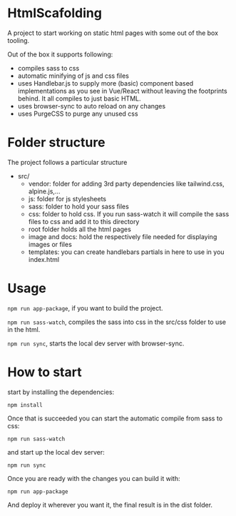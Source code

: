 # HtmlScafolding
A project to start working on static html pages with some out of the box tooling.

Out of the box it supports following:

* compiles sass to css
* automatic minifying of js and css files
* uses Handlebar.js to supply more (basic) component based implementations as you see in Vue/React without leaving the footprints behind. It all compiles to just basic HTML.
* uses browser-sync to auto reload on any changes
* uses PurgeCSS to purge any unused css



# Folder structure

The project follows a particular structure

* src/
  * vendor: folder for adding 3rd party dependencies like tailwind.css, alpine.js,...
  * js: folder for js stylesheets
  * sass: folder to hold your sass files
  * css: folder to hold css. If you run sass-watch it will compile the sass files to css and add it to this directory
  * root folder holds all the html pages
  * image and docs: hold the respectively file needed for displaying  images or files
  * templates: you can create handlebars partials in here to use in you index.html

# Usage

`npm run app-package`, if you want to build the project.

`npm run sass-watch`, compiles the sass into css in the src/css folder to use in the html.

`npm run sync`, starts the local dev server with browser-sync.

# How to start

start by installing the dependencies:

`npm install`

Once that is succeeded you can start the automatic compile from sass to css:

`npm run sass-watch`

and start up the local dev server:

`npm run sync`

Once you are ready with the changes you can build it with:

`npm run app-package`

And deploy it wherever you want it, the final result is in the dist folder.
